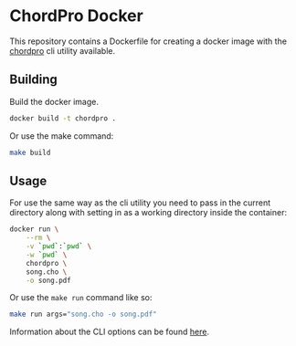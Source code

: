 # ChordPro Docker

This repository contains a Dockerfile
for creating a docker image with the
[chordpro](https://chordpro.org) cli utility
available.

## Building

Build the docker image.

```bash
docker build -t chordpro .
```

Or use the make command:

```bash
make build
```

## Usage

For use the same way as the cli utility
you need to pass in the current directory
along with setting in as a working directory
inside the container:

```bash
docker run \
	--rm \
	-v `pwd`:`pwd` \
	-w `pwd` \
	chordpro \
    song.cho \
    -o song.pdf
```

Or use the `make run` command like so:

```bash
make run args="song.cho -o song.pdf"
```

Information about the CLI options can be found [here](https://chordpro.org/chordpro/using-chordpro/).
